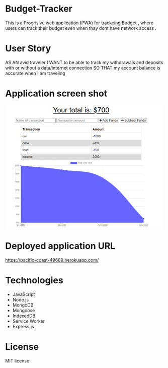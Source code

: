 # Budget-Tracker
This is a Progrisive web application (PWA) for trackeing Budget , where users can track their budget even when thay dont have network access . 


# User Story

AS AN avid traveler
I WANT to be able to track my withdrawals and deposits with or without a data/internet connection
SO THAT my account balance is accurate when I am traveling 


# Application screen shot 

 ![](img/Budget-Tracker.png)

# Deployed application URL

   https://pacific-coast-49689.herokuapp.com/


# Technologies

- JavaScript
- Node.js
- MongoDB
- Mongoose
- IndexedDB
- Service Worker
- Express.js

# License

MIT license